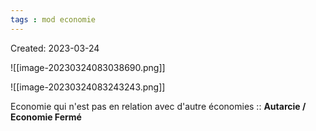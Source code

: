 ```yaml
---
tags : mod economie
---
```

Created: 2023-03-24

![[image-20230324083038690.png]]

![[image-20230324083243243.png]]



Economie qui n'est pas en relation avec d'autre économies :: **Autarcie / Economie Fermé**